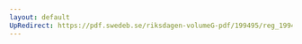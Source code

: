 ```yaml
---
layout: default
UpRedirect: https://pdf.swedeb.se/riksdagen-volumeG-pdf/199495/reg_199495/reg_199495_0015.pdf
---
```

